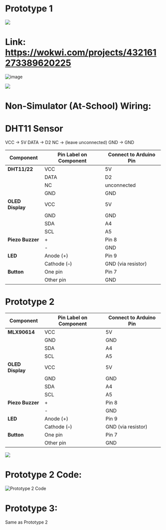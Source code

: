 # Prototype 1 

<img src="https://user-images.githubusercontent.com/73097560/115834477-dbab4500-a447-11eb-908a-139a6edaec5c.gif">

# Link: https://wokwi.com/projects/432161273389620225

![image](https://github.com/user-attachments/assets/4a693a36-070b-4a63-824f-9966bf323f8e)


<img src="https://user-images.githubusercontent.com/73097560/115834477-dbab4500-a447-11eb-908a-139a6edaec5c.gif">


# Non-Simulator (At-School) Wiring:

# DHT11 Sensor
VCC → 5V
DATA → D2
NC → (leave unconnected)
GND → GND

| Component        | Pin Label on Component | Connect to Arduino Pin |
| ---------------- | ---------------------- | ---------------------- |
| **DHT11/22**     | VCC                    | 5V                     |
|                  | DATA                   | D2                     |
|                  | NC                    | unconnected            |
|                  | GND                    | GND                    |
| **OLED Display** | VCC                    | 5V                     |
|                  | GND                    | GND                    |
|                  | SDA                    | A4                     |
|                  | SCL                    | A5                     |
| **Piezo Buzzer** | +                      | Pin 8                  |
|                  | -                      | GND                    |
| **LED**          | Anode (+)              | Pin 9                  |
|                  | Cathode (–)            | GND (via resistor)     |
| **Button**       | One pin                | Pin 7                  |
|                  | Other pin              | GND                    |



# Prototype 2

| Component        | Pin Label on Component | Connect to Arduino Pin |
| ---------------- | ---------------------- | ---------------------- |
| **MLX90614**     | VCC                    | 5V                     |
|                  | GND                    | GND                    |
|                  | SDA                    | A4                     |
|                  | SCL                    | A5                     |
| **OLED Display** | VCC                    | 5V                     |
|                  | GND                    | GND                    |
|                  | SDA                    | A4                     |
|                  | SCL                    | A5                     |
| **Piezo Buzzer** | +                      | Pin 8                  |
|                  | -                      | GND                    |
| **LED**          | Anode (+)              | Pin 9                  |
|                  | Cathode (–)            | GND (via resistor)     |
| **Button**       | One pin                | Pin 7                  |
|                  | Other pin              | GND                    |


<img src="https://user-images.githubusercontent.com/73097560/115834477-dbab4500-a447-11eb-908a-139a6edaec5c.gif">

# Prototype 2 Code:

![Prototype 2 Code](https://github.com/user-attachments/assets/c0905e42-e777-4629-a025-ba03304a2331)


# Prototype 3:

Same as Prototype 2

